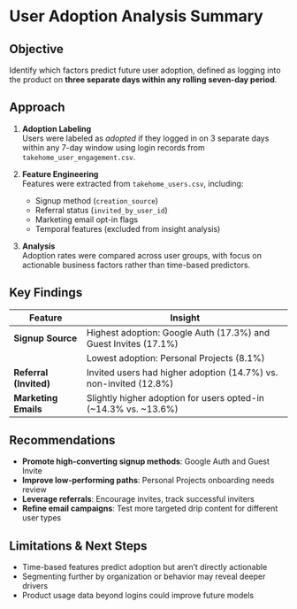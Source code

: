 # User Adoption Analysis Summary

## Objective  
Identify which factors predict future user adoption, defined as logging into the product on **three separate days within any rolling seven-day period**.

## Approach

1. **Adoption Labeling**  
   Users were labeled as *adopted* if they logged in on 3 separate days within any 7-day window using login records from `takehome_user_engagement.csv`.

2. **Feature Engineering**  
   Features were extracted from `takehome_users.csv`, including:
   - Signup method (`creation_source`)
   - Referral status (`invited_by_user_id`)
   - Marketing email opt-in flags
   - Temporal features (excluded from insight analysis)

3. **Analysis**  
   Adoption rates were compared across user groups, with focus on actionable business factors rather than time-based predictors.

## Key Findings

| Feature                  | Insight                                                                 |
|--------------------------|-------------------------------------------------------------------------|
| **Signup Source**        | Highest adoption: Google Auth (17.3%) and Guest Invites (17.1%)         |
|                          | Lowest adoption: Personal Projects (8.1%)                               |
| **Referral (Invited)**   | Invited users had higher adoption (14.7%) vs. non-invited (12.8%)       |
| **Marketing Emails**     | Slightly higher adoption for users opted-in (~14.3% vs. ~13.6%)         |

## Recommendations

- **Promote high-converting signup methods**: Google Auth and Guest Invite
- **Improve low-performing paths**: Personal Projects onboarding needs review
- **Leverage referrals**: Encourage invites, track successful inviters
- **Refine email campaigns**: Test more targeted drip content for different user types

## Limitations & Next Steps

- Time-based features predict adoption but aren’t directly actionable
- Segmenting further by organization or behavior may reveal deeper drivers
- Product usage data beyond logins could improve future models

